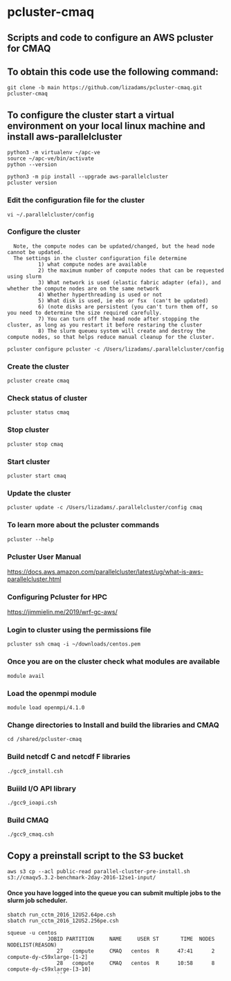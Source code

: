 # pcluster-cmaq

## Scripts and code to configure an AWS pcluster for CMAQ

## To obtain this code use the following command:

```
git clone -b main https://github.com/lizadams/pcluster-cmaq.git pcluster-cmaq
```

## To configure the cluster start a virtual environment on your local linux machine and install aws-parallelcluster

```
python3 -m virtualenv ~/apc-ve
source ~/apc-ve/bin/activate
python --version

python3 -m pip install --upgrade aws-parallelcluster
pcluster version
```

### Edit the configuration file for the cluster

```
vi ~/.parallelcluster/config
```

### Configure the cluster
      Note, the compute nodes can be updated/changed, but the head node cannot be updated.
      The settings in the cluster configuration file determine 
              1) what compute nodes are available
              2) the maximum number of compute nodes that can be requested using slurm
              3) What network is used (elastic fabric adapter (efa)), and whether the compute nodes are on the same network
              4) Whether hyperthreading is used or not
              5) What disk is used, ie ebs or fsx  (can't be updated) 
              6) (note disks are persistent (you can't turn them off, so you need to determine the size required carefully.
              7) You can turn off the head node after stopping the cluster, as long as you restart it before restaring the cluster
              8) The slurm queueu system will create and destroy the compute nodes, so that helps reduce manual cleanup for the cluster.

```
pcluster configure pcluster -c /Users/lizadams/.parallelcluster/config
```

### Create the cluster

```
pcluster create cmaq
```

### Check status of cluster

```
pcluster status cmaq
```

### Stop cluster

```
pcluster stop cmaq
```

### Start cluster

```
pcluster start cmaq
```

### Update the cluster

```
pcluster update -c /Users/lizadams/.parallelcluster/config cmaq
```

### To learn more about the pcluster commands

```
pcluster --help
```

### Pcluster User Manual
https://docs.aws.amazon.com/parallelcluster/latest/ug/what-is-aws-parallelcluster.html

### Configuring Pcluster for HPC
https://jimmielin.me/2019/wrf-gc-aws/

### Login to cluster using the permissions file

```
pcluster ssh cmaq -i ~/downloads/centos.pem
```

### Once you are on the cluster check what modules are available

```
module avail
```

### Load the openmpi module

```
module load openmpi/4.1.0
```

### Change directories to Install and build the libraries and CMAQ

```
cd /shared/pcluster-cmaq
```

### Build netcdf C and netcdf F libraries

```
./gcc9_install.csh
```

### Buiild I/O API library

```
./gcc9_ioapi.csh
```

### Build CMAQ

```
./gcc9_cmaq.csh
```


## Copy a preinstall script to the S3 bucket

```
aws s3 cp --acl public-read parallel-cluster-pre-install.sh s3://cmaqv5.3.2-benchmark-2day-2016-12se1-input/
```

#### Once you have logged into the queue you can submit multiple jobs to the slurm job scheduler.

 ```
sbatch run_cctm_2016_12US2.64pe.csh
sbatch run_cctm_2016_12US2.256pe.csh
```

```
squeue -u centos
             JOBID PARTITION     NAME     USER ST       TIME  NODES NODELIST(REASON) 
                27   compute     CMAQ   centos  R      47:41      2 compute-dy-c59xlarge-[1-2] 
                28   compute     CMAQ   centos  R      10:58      8 compute-dy-c59xlarge-[3-10] 
                ```





